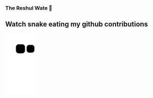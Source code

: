 ### The Reshul Wate  👋

<!--
**reshul-ai/reshul-ai** is a ✨ _special_ ✨ repository because its `README.md` (this file) appears on your GitHub profile.

Here are some ideas to get you started:

🔭 I’m currently working on ...
- 🌱 I’m currently learning ...
- 👯 I’m looking to collaborate on ...
- 🤔 I’m looking for help with ...
- 💬 Ask me about ...
- 📫 How to reach me: ...
- 😄 Pronouns: ...
- ⚡ Fun fact: ...
-->


## Watch snake eating my github contributions 
 
![snake gif](https://github.com/MeghnaS21/MeghnaS21/blob/output/github-contribution-grid-snake.svg)

